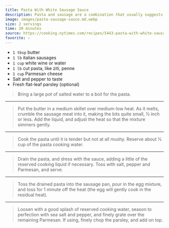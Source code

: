 ```yaml
---
title: Pasta With White Sausage Sauce
description: Pasta and sausage are a combination that usually suggests a dense, heavy tomato sauce. But it can also mean the very opposite. Sausage, used in small amounts, can contribute to a relatively light, almost delicate pasta sauce. In fact, sausage is a gift to the minimalist cook - it comes already seasoned, and its seasoning can be used to flavor whatever goes with it.
image: images/pasta-sausage-sauce.md.webp
size: 2 servings
time: 20 minutes
source: https://cooking.nytimes.com/recipes/5443-pasta-with-white-sausage-sauce
favorite: ✓
---
```


* `1 tbsp` butter
* `1 lb` italian sausages
* `1 cup` white wine or water
* `1 lb` cut pasta, like ziti, penne
* `1 cup` Parmesan cheese
* Salt and pepper to taste
* Fresh flat-leaf parsley (optional)

> Bring a large pot of salted water to a boil for the pasta.

---

> Put the butter in a medium skillet over medium-low heat. As it melts, crumble the sausage meat into it, making the bits quite small, ½ inch or less. Add the liquid, and adjust the heat so that the mixture simmers gently.

---

> Cook the pasta until it is tender but not at all mushy. Reserve about ½ cup of the pasta cooking water.

---

> Drain the pasta, and dress with the sauce, adding a little of the reserved cooking liquid if necessary. Toss with salt, pepper and Parmesan, and serve.

---

> Toss the drained pasta into the sausage pan, pour in the egg mixture, and toss for 1 minute off the heat (the egg will gently cook in the residual heat).

---

> Loosen with a good splash of reserved cooking water, season to perfection with sea salt and pepper, and finely grate over the remaining Parmesan. If using, finely chop the parsley, and add on top.
